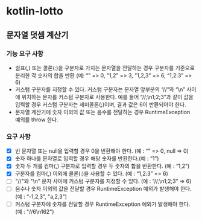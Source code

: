 # kotlin-lotto

## 문자열 덧셈 계산기

### 기능 요구 사항
- 쉼표(,) 또는 콜론(:)을 구분자로 가지는 문자열을 전달하는 경우 구분자를 기준으로 분리한 각 숫자의 합을 반환
(예: “” => 0, "1,2" => 3, "1,2,3" => 6, “1,2:3” => 6)
- 커스텀 구분자를 지정할 수 있다. 커스텀 구분자는 문자열 앞부분의 “//”와 “\n” 사이에 위치하는 문자를 커스텀 구분자로 사용한다. 
예를 들어 “//;\n1;2;3”과 같이 값을 입력할 경우 커스텀 구분자는 세미콜론(;)이며, 결과 값은 6이 반환되어야 한다.
- 문자열 계산기에 숫자 이외의 값 또는 음수를 전달하는 경우 RuntimeException 예외를 throw 한다.

### 요구 사항
- [X] 빈 문자열 또는 null을 입력할 경우 0을 반환해야 한다. (예 : “” => 0, null => 0)
- [X] 숫자 하나를 문자열로 입력할 경우 해당 숫자를 반환한다.(예 : “1”)
- [X] 숫자 두 개를 컴마(,) 구분자로 입력할 경우 두 숫자의 합을 반환한다. (예 : “1,2”)
- [X] 구분자를 컴마(,) 이외에 콜론(:)을 사용할 수 있다. (예 : “1,2:3” => 6)
- [ ] "//"와 "\n" 문자 사이에 커스텀 구분자를 지정할 수 있다. (예 : “//;\n1;2;3” => 6)
- [ ] 음수나 숫자 이외의 값을 전달할 경우 RuntimeException 예외가 발생해야 한다. (예 : “-1,2,3”, "a,2,3")
- [ ] 커스텀 구분자에 숫자를 전달할 경우 RuntimeException 예외가 발생해야 한다. (예 : "//6\n162")